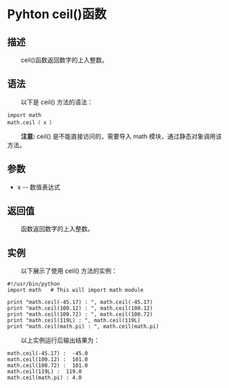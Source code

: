 # Pyhton ceil()函数
## 描述
&#160;&#160;&#160;&#160;&#160;&#160;&#160;&#160;ceil()函数返回数字的上入整数。

## 语法
&#160;&#160;&#160;&#160;&#160;&#160;&#160;&#160;以下是 ceil() 方法的语法：

```
import math
math.ceil（ x ）
```

&#160;&#160;&#160;&#160;&#160;&#160;&#160;&#160;**注意:** ceil() 是不能直接访问的，需要导入 math 模块，通过静态对象调用该方法。

## 参数
- x -- 数值表达式

## 返回值
&#160;&#160;&#160;&#160;&#160;&#160;&#160;&#160;函数返回数字的上入整数。

## 实例
&#160;&#160;&#160;&#160;&#160;&#160;&#160;&#160;以下展示了使用 ceil() 方法的实例：

```
#!/usr/bin/python
import math   # This will import math module

print "math.ceil(-45.17) : ", math.ceil(-45.17)
print "math.ceil(100.12) : ", math.ceil(100.12)
print "math.ceil(100.72) : ", math.ceil(100.72)
print "math.ceil(119L) : ", math.ceil(119L)
print "math.ceil(math.pi) : ", math.ceil(math.pi)
```

&#160;&#160;&#160;&#160;&#160;&#160;&#160;&#160;以上实例运行后输出结果为：

```
math.ceil(-45.17) :  -45.0
math.ceil(100.12) :  101.0
math.ceil(100.72) :  101.0
math.ceil(119L) :  119.0
math.ceil(math.pi) : 4.0
```
